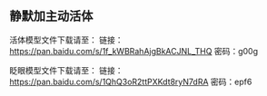 ## 静默加主动活体

活体模型文件下载请至：
链接：https://pan.baidu.com/s/1f_kWBRahAjgBkACJNL_THQ 密码：g00g

眨眼模型文件下载请至：
链接：https://pan.baidu.com/s/1QhQ3oR2ttPXKdt8ryN7dRA 密码：epf6